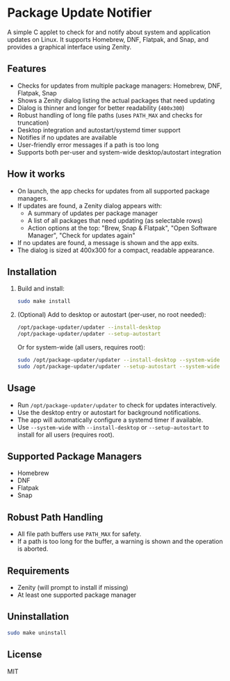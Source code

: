 # Package Update Notifier

A simple C applet to check for and notify about system and application updates on Linux. It supports Homebrew, DNF, Flatpak, and Snap, and provides a graphical interface using Zenity.

## Features
- Checks for updates from multiple package managers: Homebrew, DNF, Flatpak, Snap
- Shows a Zenity dialog listing the actual packages that need updating
- Dialog is thinner and longer for better readability (`400x300`)
- Robust handling of long file paths (uses `PATH_MAX` and checks for truncation)
- Desktop integration and autostart/systemd timer support
- Notifies if no updates are available
- User-friendly error messages if a path is too long
- Supports both per-user and system-wide desktop/autostart integration

## How it works
- On launch, the app checks for updates from all supported package managers.
- If updates are found, a Zenity dialog appears with:
  - A summary of updates per package manager
  - A list of all packages that need updating (as selectable rows)
  - Action options at the top: "Brew, Snap & Flatpak", "Open Software Manager", "Check for updates again"
- If no updates are found, a message is shown and the app exits.
- The dialog is sized at 400x300 for a compact, readable appearance.

## Installation
1. Build and install:
   ```sh
   sudo make install
   ```
2. (Optional) Add to desktop or autostart (per-user, no root needed):
   ```sh
   /opt/package-updater/updater --install-desktop
   /opt/package-updater/updater --setup-autostart
   ```
   Or for system-wide (all users, requires root):
   ```sh
   sudo /opt/package-updater/updater --install-desktop --system-wide
   sudo /opt/package-updater/updater --setup-autostart --system-wide
   ```

## Usage
- Run `/opt/package-updater/updater` to check for updates interactively.
- Use the desktop entry or autostart for background notifications.
- The app will automatically configure a systemd timer if available.
- Use `--system-wide` with `--install-desktop` or `--setup-autostart` to install for all users (requires root).

## Supported Package Managers
- Homebrew
- DNF
- Flatpak
- Snap

## Robust Path Handling
- All file path buffers use `PATH_MAX` for safety.
- If a path is too long for the buffer, a warning is shown and the operation is aborted.

## Requirements
- Zenity (will prompt to install if missing)
- At least one supported package manager

## Uninstallation
```sh
sudo make uninstall
```

## License
MIT